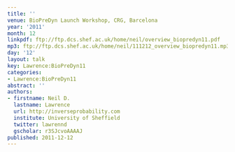 ```yaml
---
title: ''
venue: BioPreDyn Launch Workshop, CRG, Barcelona
year: '2011'
month: 12
linkpdf: ftp://ftp.dcs.shef.ac.uk/home/neil/overview_biopredyn11.pdf
mp3: ftp://ftp.dcs.shef.ac.uk/home/neil/111212_overview_biopredyn11.mp3
day: '12'
layout: talk
key: Lawrence:BioPreDyn11
categories:
- Lawrence:BioPreDyn11
abstract: ''
authors:
- firstname: Neil D.
  lastname: Lawrence
  url: http://inverseprobability.com
  institute: University of Sheffield
  twitter: lawrennd
  gscholar: r3SJcvoAAAAJ
published: 2011-12-12
---
```

